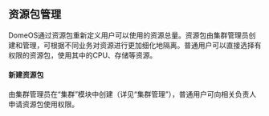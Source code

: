 ## 资源包管理

DomeOS通过资源包重新定义用户可以使用的资源总量。资源包由集群管理员创建和管理，可根据不同业务对资源进行更加细化地隔离。普通用户可以直接选择有权限的资源包，使用其中的CPU、存储等资源。

#### 新建资源包

由集群管理员在“集群”模块中创建（详见“集群管理”），普通用户可向相关负责人申请资源包使用权限。

